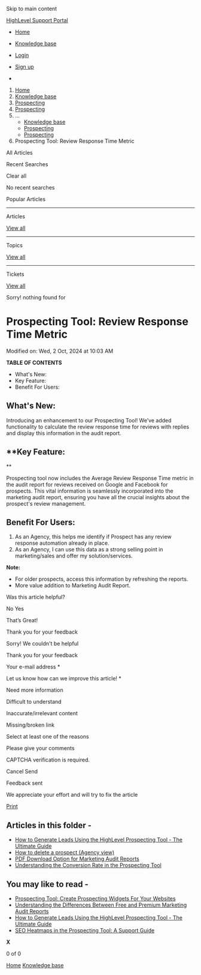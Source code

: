 Skip to main content

[ HighLevel Support Portal ](https://help.gohighlevel.com)

  * [ Home ](/support/home)
  * [ Knowledge base ](/support/solutions)

  * [Login](/support/login)
  * [Sign up](/support/signup)
  * 

  1. [Home](/support/home)
  2. [Knowledge base](/support/solutions)
  3. [Prospecting](/support/solutions/48000456113)
  4. [Prospecting](/support/solutions/folders/48000690261)
  5. ... 
     * [Knowledge base](/support/solutions)
     * [Prospecting](/support/solutions/48000456113)
     * [Prospecting](/support/solutions/folders/48000690261)
  6. Prospecting Tool: Review Response Time Metric

All  Articles 

Recent Searches

Clear all

No recent searches

Popular Articles

* * *

Articles

[View all](/support/search/solutions)

* * *

Topics

[View all](/support/search/topics)

* * *

Tickets

[View all](/support/search/tickets)

Sorry! nothing found for   

# Prospecting Tool: Review Response Time Metric

Modified on: Wed, 2 Oct, 2024 at 10:03 AM

**TABLE OF CONTENTS**

  * What's New:
  * Key Feature:
  * Benefit For Users:

## **What's New:**

Introducing an enhancement to our Prospecting Tool! We’ve added functionality to calculate the review response time for reviews with replies and display this information in the audit report. 

## **Key Feature:  
**

Prospecting tool now includes the Average Review Response Time metric in the audit report for reviews received on Google and Facebook for prospects. This vital information is seamlessly incorporated into the marketing audit report, ensuring you have all the crucial insights about the prospect's review management.

## **Benefit For Users:**

  1. As an Agency, this helps me identify if Prospect has any review response automation already in place.
  2. As an Agency, I can use this data as a strong selling point in marketing/sales and offer my solution/services.

**Note:**

  * For older prospects, access this information by refreshing the reports.
  * More value addition to Marketing Audit Report.

Was this article helpful?

No  Yes 

That’s Great!

Thank you for your feedback

Sorry! We couldn't be helpful

Thank you for your feedback

Your e-mail address *

Let us know how can we improve this article! *

Need more information 

Difficult to understand 

Inaccurate/irrelevant content 

Missing/broken link 

Select at least one of the reasons 

Please give your comments 

CAPTCHA verification is required. 

Cancel  Send 

Feedback sent

We appreciate your effort and will try to fix the article

[Print](javascript:print\(\))

## Articles in this folder -

  * [How to Generate Leads Using the HighLevel Prospecting Tool - The Ultimate Guide](/support/solutions/articles/48001231875-how-to-generate-leads-using-the-highlevel-prospecting-tool-the-ultimate-guide)
  * [How to delete a prospect (Agency view)](/support/solutions/articles/155000000584-how-to-delete-a-prospect-agency-view-)
  * [PDF Download Option for Marketing Audit Reports](/support/solutions/articles/155000001065-pdf-download-option-for-marketing-audit-reports)
  * [Understanding the Conversion Rate in the Prospecting Tool](/support/solutions/articles/155000001355-understanding-the-conversion-rate-in-the-prospecting-tool)

## You may like to read -

  * [Prospecting Tool: Create Prospecting Widgets For Your Websites](/support/solutions/articles/155000002737-prospecting-tool-create-prospecting-widgets-for-your-websites)
  * [Understanding the Differences Between Free and Premium Marketing Audit Reports](/support/solutions/articles/155000002405-understanding-the-differences-between-free-and-premium-marketing-audit-reports)
  * [How to Generate Leads Using the HighLevel Prospecting Tool - The Ultimate Guide](/support/solutions/articles/48001231875-how-to-generate-leads-using-the-highlevel-prospecting-tool-the-ultimate-guide)
  * [SEO Heatmaps in the Prospecting Tool: A Support Guide](/support/solutions/articles/155000003171-seo-heatmaps-in-the-prospecting-tool-a-support-guide)

**X**

0 of 0 []()

[Home](/support/home) [Knowledge base](/support/solutions)
